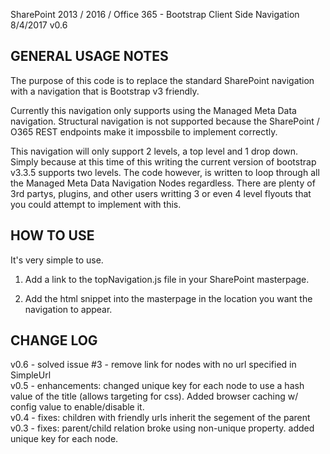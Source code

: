 SharePoint 2013 / 2016 / Office 365 - Bootstrap Client Side Navigation<br/>
8/4/2017 v0.6

GENERAL USAGE NOTES
--------------------
The purpose of this code is to replace the standard SharePoint navigation with a navigation that is Bootstrap v3 friendly.

Currently this navigation only supports using the Managed Meta Data navigation. Structural navigation is not supported because the SharePoint / O365 REST endpoints make it impossbile to implement correctly. 

This navigation will only support 2 levels, a top level and 1 drop down. Simply because at this time of this writing the current version of bootstrap v3.3.5 supports two levels. The code however, is written to loop through all the Managed Meta Data Navigation Nodes regardless. There are plenty of 3rd partys, plugins, and other users writting 3 or even 4 level flyouts that you could attempt to implement with this.

HOW TO USE
-----------
It's very simple to use. 

1) Add a link to the topNavigation.js file in your SharePoint masterpage.

2) Add the html snippet into the masterpage in the location you want the navigation to appear.

CHANGE LOG
-----------
v0.6 - solved issue #3 - remove link for nodes with no url specified in SimpleUrl<br/>
v0.5 - enhancements: changed unique key for each node to use a hash value of the title (allows targeting for css). Added browser caching w/ config value to enable/disable it.<br/>
v0.4 - fixes: children with friendly urls inherit the segement of the parent<br/>
v0.3 - fixes: parent/child relation broke using non-unique property. added unique key for each node.






